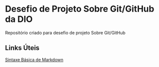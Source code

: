 # Desefio de Projeto Sobre Git/GitHub da DIO
Repositório criado para desefio de projeto Sobre Git/GitHub

## Links Úteis
[Sintaxe Básica de Markdown](https://www.markdownguide.org/basic-syntax/)
